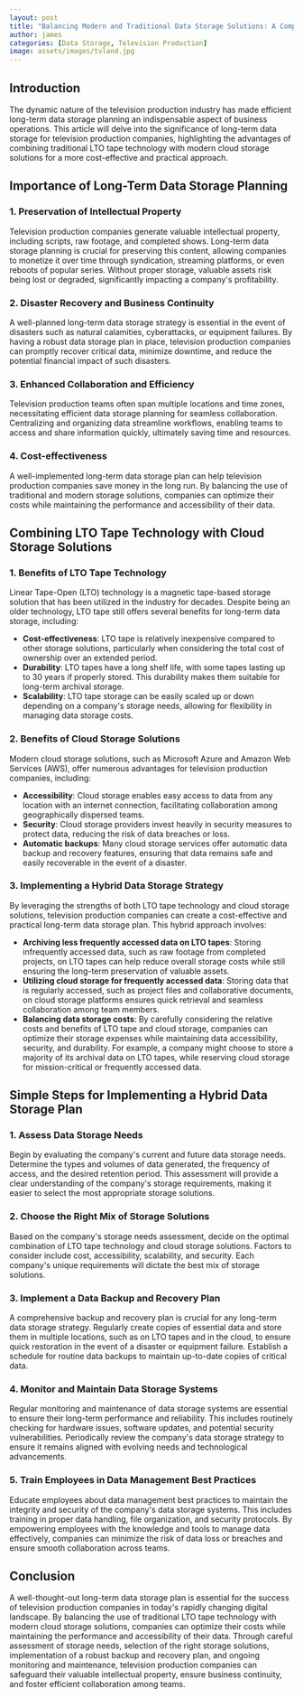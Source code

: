 ```yaml
---
layout: post
title: "Balancing Modern and Traditional Data Storage Solutions: A Comprehensive Guide for Television Production Companies"
author: james
categories: [Data Storage, Television Production]
image: assets/images/tvland.jpg
---
```


## Introduction

The dynamic nature of the television production industry has made efficient long-term data storage planning an indispensable aspect of business operations. This article will delve into the significance of long-term data storage for television production companies, highlighting the advantages of combining traditional LTO tape technology with modern cloud storage solutions for a more cost-effective and practical approach.

## Importance of Long-Term Data Storage Planning

### 1. Preservation of Intellectual Property

Television production companies generate valuable intellectual property, including scripts, raw footage, and completed shows. Long-term data storage planning is crucial for preserving this content, allowing companies to monetize it over time through syndication, streaming platforms, or even reboots of popular series. Without proper storage, valuable assets risk being lost or degraded, significantly impacting a company's profitability.

### 2. Disaster Recovery and Business Continuity

A well-planned long-term data storage strategy is essential in the event of disasters such as natural calamities, cyberattacks, or equipment failures. By having a robust data storage plan in place, television production companies can promptly recover critical data, minimize downtime, and reduce the potential financial impact of such disasters.

### 3. Enhanced Collaboration and Efficiency

Television production teams often span multiple locations and time zones, necessitating efficient data storage planning for seamless collaboration. Centralizing and organizing data streamline workflows, enabling teams to access and share information quickly, ultimately saving time and resources.

### 4. Cost-effectiveness

A well-implemented long-term data storage plan can help television production companies save money in the long run. By balancing the use of traditional and modern storage solutions, companies can optimize their costs while maintaining the performance and accessibility of their data.

## Combining LTO Tape Technology with Cloud Storage Solutions

### 1. Benefits of LTO Tape Technology

Linear Tape-Open (LTO) technology is a magnetic tape-based storage solution that has been utilized in the industry for decades. Despite being an older technology, LTO tape still offers several benefits for long-term data storage, including:

- **Cost-effectiveness**: LTO tape is relatively inexpensive compared to other storage solutions, particularly when considering the total cost of ownership over an extended period.
- **Durability**: LTO tapes have a long shelf life, with some tapes lasting up to 30 years if properly stored. This durability makes them suitable for long-term archival storage.
- **Scalability**: LTO tape storage can be easily scaled up or down depending on a company's storage needs, allowing for flexibility in managing data storage costs.

### 2. Benefits of Cloud Storage Solutions

Modern cloud storage solutions, such as Microsoft Azure and Amazon Web Services (AWS), offer numerous advantages for television production companies, including:

- **Accessibility**: Cloud storage enables easy access to data from any location with an internet connection, facilitating collaboration among geographically dispersed teams.
- **Security**: Cloud storage providers invest heavily in security measures to protect data, reducing the risk of data breaches or loss.
- **Automatic backups**: Many cloud storage services offer automatic data backup and recovery features, ensuring that data remains safe and easily recoverable in the event of a disaster.

### 3. Implementing a Hybrid Data Storage Strategy

By leveraging the strengths of both LTO tape technology and cloud storage solutions, television production companies can create a cost-effective and practical long-term data storage plan. This hybrid approach involves:

- **Archiving less frequently accessed data on LTO tapes**: Storing infrequently accessed data, such as raw footage from completed projects, on LTO tapes can help reduce overall storage
costs while still ensuring the long-term preservation of valuable assets.
- **Utilizing cloud storage for frequently accessed data**: Storing data that is regularly accessed, such as project files and collaborative documents, on cloud storage platforms ensures quick retrieval and seamless collaboration among team members.
- **Balancing data storage costs**: By carefully considering the relative costs and benefits of LTO tape and cloud storage, companies can optimize their storage expenses while maintaining data accessibility, security, and durability. For example, a company might choose to store a majority of its archival data on LTO tapes, while reserving cloud storage for mission-critical or frequently accessed data.

## Simple Steps for Implementing a Hybrid Data Storage Plan

### 1. Assess Data Storage Needs

Begin by evaluating the company's current and future data storage needs. Determine the types and volumes of data generated, the frequency of access, and the desired retention period. This assessment will provide a clear understanding of the company's storage requirements, making it easier to select the most appropriate storage solutions.

### 2. Choose the Right Mix of Storage Solutions

Based on the company's storage needs assessment, decide on the optimal combination of LTO tape technology and cloud storage solutions. Factors to consider include cost, accessibility, scalability, and security. Each company's unique requirements will dictate the best mix of storage solutions.

### 3. Implement a Data Backup and Recovery Plan

A comprehensive backup and recovery plan is crucial for any long-term data storage strategy. Regularly create copies of essential data and store them in multiple locations, such as on LTO tapes and in the cloud, to ensure quick restoration in the event of a disaster or equipment failure. Establish a schedule for routine data backups to maintain up-to-date copies of critical data.

### 4. Monitor and Maintain Data Storage Systems

Regular monitoring and maintenance of data storage systems are essential to ensure their long-term performance and reliability. This includes routinely checking for hardware issues, software updates, and potential security vulnerabilities. Periodically review the company's data storage strategy to ensure it remains aligned with evolving needs and technological advancements.

### 5. Train Employees in Data Management Best Practices

Educate employees about data management best practices to maintain the integrity and security of the company's data storage systems. This includes training in proper data handling, file organization, and security protocols. By empowering employees with the knowledge and tools to manage data effectively, companies can minimize the risk of data loss or breaches and ensure smooth collaboration across teams.

## Conclusion

A well-thought-out long-term data storage plan is essential for the success of television production companies in today's rapidly changing digital landscape. By balancing the use of traditional LTO tape technology with modern cloud storage solutions, companies can optimize their costs while maintaining the performance and accessibility of their data. Through careful assessment of storage needs, selection of the right storage solutions, implementation of a robust backup and recovery plan, and ongoing monitoring and maintenance, television production companies can safeguard their valuable intellectual property, ensure business continuity, and foster efficient collaboration among teams.

